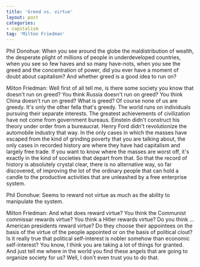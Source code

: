 ```yaml
---
title: 'Greed vs. virtue'
layout: post
categories:
- capitalism
tag: 'Milton Friedman'
---
```


Phil Donohue: When you see around the globe the maldistribution of wealth, the desperate plight of millions of people in underdeveloped countries, when you see so few haves and so many have-nots, when you see the greed and the concentration of power, did you ever have a moment of doubt about capitalism? And whether greed is a good idea to run on?

Milton Friedman: Well first of all tell me, is there some society you know that doesn't run on greed? You think Russia doesn't run on greed? You think China doesn't run on greed? What is greed? Of course none of us are greedy. It's only the other fella that's greedy. The world runs on individuals pursuing their separate interests. The greatest achievements of civilization have not come from government bureaus. Einstein didn't construct his theory under order from a bureaucrat. Henry Ford didn't revolutionize the automobile industry that way. In the only cases in which the masses have escaped from the kind of grinding poverty that you are talking about, the only cases in recorded history are where they have had capitalism and largely free trade. If you want to know where the masses are worst off, it's exactly in the kind of societies that depart from that. So that the record of history is absolutely crystal clear, there is no alternative way, so far discovered, of improving the lot of the ordinary people that can hold a candle to the productive activities that are unleashed by a free enterprise system.

Phil Donohue: Seems to reward not virtue as much as the ability to manipulate the system.

Milton Friedman: And what does reward virtue? You think the Communist commissar rewards virtue? You think a Hitler rewards virtue? Do you think ... American presidents reward virtue? Do they choose their appointees on the basis of the virtue of the people appointed or on the basis of political clout? Is it really true that political self-interest is nobler somehow than economic self-interest? You know, I think you are taking a lot of things for granted. And just tell me where in the world you find these angels that are going to organize society for us? Well, I don't even trust you to do that.